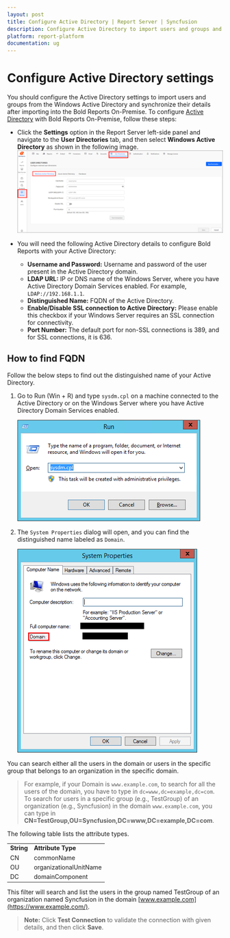 ```yaml
---
layout: post
title: Configure Active Directory | Report Server | Syncfusion
description: Configure Active Directory to import users and groups and synchronize their details after importing into the Bold Reports On-Premise.
platform: report-platform
documentation: ug
---
```


# Configure Active Directory settings

You should configure the Active Directory settings to import users and groups from the Windows Active Directory and synchronize their details after importing into the Bold Reports On-Premise. To configure [Active Directory](https://msdn.microsoft.com/en-us/library/windows/desktop/aa746492) with Bold Reports On-Premise, follow these steps:

* Click the **Settings** option in the Report Server left-side panel and navigate to the **User Directories** tab, and then select **Windows Active Directory** as shown in the following image.
    ![Active Directory Settings](/static/assets/on-premise/images/settings/windows-active-directory-settings.png)

* You will need the following Active Directory details to configure Bold Reports with your Active Directory:

    * **Username and Password:** Username and password of the user present in the Active Directory domain.
    * **LDAP URL:** IP or DNS name of the Windows Server, where you have Active Directory Domain Services enabled. For example, `LDAP://192.168.1.1`.
    * **Distinguished Name:** FQDN of the Active Directory.
    * **Enable/Disable SSL connection to Active Directory:** Please enable this checkbox if your Windows Server requires an SSL connection for connectivity.
    * **Port Number:** The default port for non-SSL connections is 389, and for SSL connections, it is 636.

## How to find FQDN

Follow the below steps to find out the distinguished name of your Active Directory.

1. Go to Run (Win + R) and type `sysdm.cpl` on a machine connected to the Active Directory or on the Windows Server where you have Active Directory Domain Services enabled.

    ![Execute sysdm.cpl command](/static/assets/on-premise/images/settings/run-sysdm-command.png)

2. The `System Properties` dialog will open, and you can find the distinguished name labeled as `Domain`.

    ![Distinguished Name - Domain](/static/assets/on-premise/images/settings/view-active-directory-user-domain.png)

You can search either all the users in the domain or users in the specific group that belongs to an organization in the specific domain.
> For example, if your Domain is `www.example.com`, to search for all the users of the domain, you have to type in `dc=www,dc=example,dc=com`.
To search for users in a specific group (e.g., TestGroup) of an organization (e.g., Syncfusion) in the domain `www.example.com`, you can type in **CN=TestGroup,OU=Syncfusion,DC=www,DC=example,DC=com**.

The following table lists the attribute types.

<table>
 <tr>
    <td>
       <span style="font-weight:bold">String</span>
    </td>
     <td>
        <span style="font-weight:bold">Attribute Type</span>
    </td>
 </tr>
 <tr>
 <td> CN </td>
 <td> commonName </td>
 </tr>
 <tr>
 <td> OU </td>
 <td> organizationalUnitName </td>
 </tr>
 <td> DC </td>
 <td> domainComponent </td>
 </tr>
 </table>

 This filter will search and list the users in the group named TestGroup of an organization named Syncfusion in the domain [www.example.com](https://www.example.com/).

> **Note:** Click **Test Connection** to validate the connection with given details, and then click **Save**.